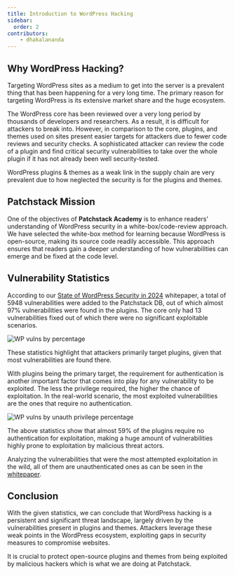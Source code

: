 ```yaml
---
title: Introduction to WordPress Hacking
sidebar:
  order: 2
contributors:
    - dhakalananda
---
```


## Why WordPress Hacking?

Targeting WordPress sites as a medium to get into the server is a prevalent thing that has been happening for a very long time. The primary reason for targeting WordPress is its extensive market share and the huge ecosystem.

The WordPress core has been reviewed over a very long period by thousands of developers and researchers. As a result, it is difficult for attackers to break into. However, in comparison to the core, plugins, and themes used on sites present easier targets for attackers due to fewer code reviews and security checks. A sophisticated attacker can review the code of a plugin and find critical security vulnerabilities to take over the whole plugin if it has not already been well security-tested.

WordPress plugins & themes as a weak link in the supply chain are very prevalent due to how neglected the security is for the plugins and themes.

## Patchstack Mission

One of the objectives of **Patchstack Academy** is to enhance readers' understanding of WordPress security in a white-box/code-review approach. We have selected the white-box method for learning because WordPress is open-source, making its source code readily accessible. This approach ensures that readers gain a deeper understanding of how vulnerabilities can emerge and be fixed at the code level.

## Vulnerability Statistics

According to our [State of WordPress Security in 2024](https://patchstack.com/whitepaper/state-of-wordpress-security-in-2024) whitepaper, a total of 5948 vulnerabilities were added to the Patchstack DB, out of which almost 97% vulnerabilities were found in the plugins. The core only had 13 vulnerabilities fixed out of which there were no significant exploitable scenarios.

![WP vulns by percentage](/images/wp-vulns-by-percentage.png)

These statistics highlight that attackers primarily target plugins, given that most vulnerabilities are found there.

With plugins being the primary target, the requirement for authentication is another important factor that comes into play for any vulnerability to be exploited. The less the privilege required, the higher the chance of exploitation. In the real-world scenario, the most exploited vulnerabilities are the ones that require no authentication.

![WP vulns by unauth privilege percentage](/images/unauth-vulns-percentage.png)

The above statistics show that almost 59% of the plugins require no authentication for exploitation, making a huge amount of vulnerabilities highly prone to exploitation by malicious threat actors.

Analyzing the vulnerabilities that were the most attempted exploitation in the wild, all of them are unauthenticated ones as can be seen in the [whitepaper](https://patchstack.com/whitepaper/state-of-wordpress-security-in-2024#headline-1007-17052).

## Conclusion

With the given statistics, we can conclude that WordPress hacking is a persistent and significant threat landscape, largely driven by the vulnerabilities present in plugins and themes. Attackers leverage these weak points in the WordPress ecosystem, exploiting gaps in security measures to compromise websites.

It is crucial to protect open-source plugins and themes from being exploited by malicious hackers which is what we are doing at Patchstack.